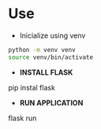 # Use
- Inicialize using venv

```bash
python -m venv venv
source venv/bin/activate
```

- **INSTALL FLASK**

pip instal flask

- **RUN APPLICATION**

flask run
